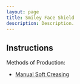 ```yaml
---
layout: page
title: Smiley Face Shield
description: Description.
---
```


## Instructions

Methods of Production:

* [Manual Soft Creasing](pages/ManualCreasing.html)